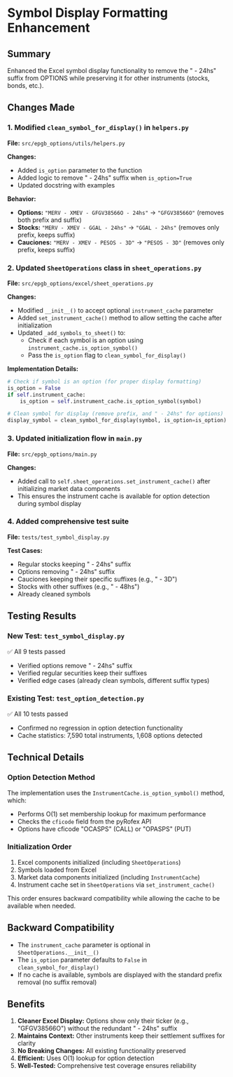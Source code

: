 # Symbol Display Formatting Enhancement

## Summary
Enhanced the Excel symbol display functionality to remove the " - 24hs" suffix from OPTIONS while preserving it for other instruments (stocks, bonds, etc.).

## Changes Made

### 1. Modified `clean_symbol_for_display()` in `helpers.py`
**File:** `src/epgb_options/utils/helpers.py`

**Changes:**
- Added `is_option` parameter to the function
- Added logic to remove " - 24hs" suffix when `is_option=True`
- Updated docstring with examples

**Behavior:**
- **Options:** `"MERV - XMEV - GFGV38566O - 24hs"` → `"GFGV38566O"` (removes both prefix and suffix)
- **Stocks:** `"MERV - XMEV - GGAL - 24hs"` → `"GGAL - 24hs"` (removes only prefix, keeps suffix)
- **Cauciones:** `"MERV - XMEV - PESOS - 3D"` → `"PESOS - 3D"` (removes only prefix, keeps suffix)

### 2. Updated `SheetOperations` class in `sheet_operations.py`
**File:** `src/epgb_options/excel/sheet_operations.py`

**Changes:**
- Modified `__init__()` to accept optional `instrument_cache` parameter
- Added `set_instrument_cache()` method to allow setting the cache after initialization
- Updated `_add_symbols_to_sheet()` to:
  - Check if each symbol is an option using `instrument_cache.is_option_symbol()`
  - Pass the `is_option` flag to `clean_symbol_for_display()`

**Implementation Details:**
```python
# Check if symbol is an option (for proper display formatting)
is_option = False
if self.instrument_cache:
    is_option = self.instrument_cache.is_option_symbol(symbol)

# Clean symbol for display (remove prefix, and " - 24hs" for options)
display_symbol = clean_symbol_for_display(symbol, is_option=is_option)
```

### 3. Updated initialization flow in `main.py`
**File:** `src/epgb_options/main.py`

**Changes:**
- Added call to `self.sheet_operations.set_instrument_cache()` after initializing market data components
- This ensures the instrument cache is available for option detection during symbol display

### 4. Added comprehensive test suite
**File:** `tests/test_symbol_display.py`

**Test Cases:**
- Regular stocks keeping " - 24hs" suffix
- Options removing " - 24hs" suffix
- Cauciones keeping their specific suffixes (e.g., " - 3D")
- Stocks with other suffixes (e.g., " - 48hs")
- Already cleaned symbols

## Testing Results

### New Test: `test_symbol_display.py`
✅ All 9 tests passed
- Verified options remove " - 24hs" suffix
- Verified regular securities keep their suffixes
- Verified edge cases (already clean symbols, different suffix types)

### Existing Test: `test_option_detection.py`
✅ All 10 tests passed
- Confirmed no regression in option detection functionality
- Cache statistics: 7,590 total instruments, 1,608 options detected

## Technical Details

### Option Detection Method
The implementation uses the `InstrumentCache.is_option_symbol()` method, which:
- Performs O(1) set membership lookup for maximum performance
- Checks the `cficode` field from the pyRofex API
- Options have cficode "OCASPS" (CALL) or "OPASPS" (PUT)

### Initialization Order
1. Excel components initialized (including `SheetOperations`)
2. Symbols loaded from Excel
3. Market data components initialized (including `InstrumentCache`)
4. Instrument cache set in `SheetOperations` via `set_instrument_cache()`

This order ensures backward compatibility while allowing the cache to be available when needed.

## Backward Compatibility
- The `instrument_cache` parameter is optional in `SheetOperations.__init__()`
- The `is_option` parameter defaults to `False` in `clean_symbol_for_display()`
- If no cache is available, symbols are displayed with the standard prefix removal (no suffix removal)

## Benefits
1. **Cleaner Excel Display:** Options show only their ticker (e.g., "GFGV38566O") without the redundant " - 24hs" suffix
2. **Maintains Context:** Other instruments keep their settlement suffixes for clarity
3. **No Breaking Changes:** All existing functionality preserved
4. **Efficient:** Uses O(1) lookup for option detection
5. **Well-Tested:** Comprehensive test coverage ensures reliability
